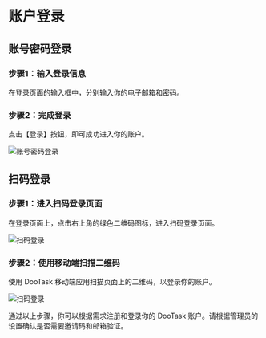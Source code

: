 # 账户登录

## 账号密码登录

### 步骤1：输入登录信息

在登录页面的输入框中，分别输入你的电子邮箱和密码。

### 步骤2：完成登录

点击【登录】按钮，即可成功进入你的账户。

![账号密码登录](/images/login_pic_2.png)

## 扫码登录

### 步骤1：进入扫码登录页面
在登录页面上，点击右上角的绿色二维码图标，进入扫码登录页面。

![扫码登录](/images/login_pic_1.png)

### 步骤2：使用移动端扫描二维码

使用 DooTask 移动端应用扫描页面上的二维码，以登录你的账户。

![扫码登录](/images/login_pic_3.png)

通过以上步骤，你可以根据需求注册和登录你的 DooTask 账户。请根据管理员的设置确认是否需要邀请码和邮箱验证。